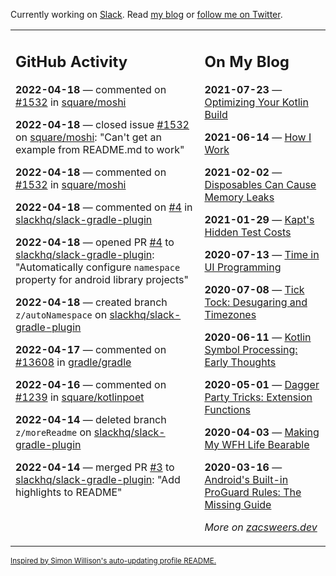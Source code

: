 Currently working on [Slack](https://slack.com/). Read [my blog](https://zacsweers.dev/) or [follow me on Twitter](https://twitter.com/ZacSweers).

<table><tr><td valign="top" width="60%">

## GitHub Activity
<!-- githubActivity starts -->
**2022-04-18** — commented on [#1532](https://github.com/square/moshi/issues/1532#issuecomment-1101461551) in [square/moshi](https://github.com/square/moshi)

**2022-04-18** — closed issue [#1532](https://github.com/square/moshi/issues/1532) on [square/moshi](https://github.com/square/moshi): "Can't get an example from README.md to work"

**2022-04-18** — commented on [#1532](https://github.com/square/moshi/issues/1532#issuecomment-1101461036) in [square/moshi](https://github.com/square/moshi)

**2022-04-18** — commented on [#4](https://github.com/slackhq/slack-gradle-plugin/pull/4#issuecomment-1101116310) in [slackhq/slack-gradle-plugin](https://github.com/slackhq/slack-gradle-plugin)

**2022-04-18** — opened PR [#4](https://github.com/slackhq/slack-gradle-plugin/pull/4) to [slackhq/slack-gradle-plugin](https://github.com/slackhq/slack-gradle-plugin): "Automatically configure `namespace` property for android library projects"

**2022-04-18** — created branch `z/autoNamespace` on [slackhq/slack-gradle-plugin](https://github.com/slackhq/slack-gradle-plugin)

**2022-04-17** — commented on [#13608](https://github.com/gradle/gradle/issues/13608#issuecomment-1100808766) in [gradle/gradle](https://github.com/gradle/gradle)

**2022-04-16** — commented on [#1239](https://github.com/square/kotlinpoet/pull/1239#issuecomment-1100760447) in [square/kotlinpoet](https://github.com/square/kotlinpoet)

**2022-04-14** — deleted branch `z/moreReadme` on [slackhq/slack-gradle-plugin](https://github.com/slackhq/slack-gradle-plugin)

**2022-04-14** — merged PR [#3](https://github.com/slackhq/slack-gradle-plugin/pull/3) to [slackhq/slack-gradle-plugin](https://github.com/slackhq/slack-gradle-plugin): "Add highlights to README"
<!-- githubActivity ends -->
</td><td valign="top" width="40%">

## On My Blog
<!-- blog starts -->
**2021-07-23** — [Optimizing Your Kotlin Build](https://www.zacsweers.dev/optimizing-your-kotlin-build/)

**2021-06-14** — [How I Work](https://www.zacsweers.dev/how-i-work/)

**2021-02-02** — [Disposables Can Cause Memory Leaks](https://www.zacsweers.dev/disposables-can-cause-memory-leaks/)

**2021-01-29** — [Kapt's Hidden Test Costs](https://www.zacsweers.dev/kapts-hidden-test-costs/)

**2020-07-13** — [Time in UI Programming](https://www.zacsweers.dev/time-in-ui/)

**2020-07-08** — [Tick Tock: Desugaring and Timezones](https://www.zacsweers.dev/ticktock-desugaring-timezones/)

**2020-06-11** — [Kotlin Symbol Processing: Early Thoughts](https://www.zacsweers.dev/kotlin-symbol-processor-early-thoughts/)

**2020-05-01** — [Dagger Party Tricks: Extension Functions](https://www.zacsweers.dev/dagger-party-tricks-extension-functions/)

**2020-04-03** — [Making My WFH Life Bearable](https://www.zacsweers.dev/making-wfh-life-bearable/)

**2020-03-16** — [Android's Built-in ProGuard Rules: The Missing Guide](https://www.zacsweers.dev/android-proguard-rules/)
<!-- blog ends -->
_More on [zacsweers.dev](https://zacsweers.dev/)_
</td></tr></table>

<sub><a href="https://simonwillison.net/2020/Jul/10/self-updating-profile-readme/">Inspired by Simon Willison's auto-updating profile README.</a></sub>